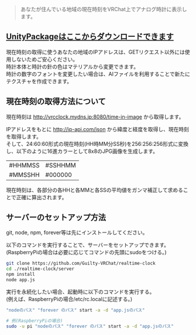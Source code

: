 > あなたが住んでいる地域の現在時刻をVRChat上でアナログ時計に表示します。

## [UnityPackageはここからダウンロードできます](https://github.com/Guilty-VRChat/realtime-clock/releases)

現在時刻の取得に使うあなたの地域のIPアドレスは、GETリクエスト以外には使用しないためご安心ください。<br>
時計本体と時計の針の色はマテリアルから変更できます。<br>
時計の数字のフォントを変更したい場合は、AIファイルを利用することで新たにテクスチャを作成できます。<br>

## 現在時刻の取得方法について

現在時刻は http://vrcclock.mydns.jp:8080/time-in-image から取得します。

IPアドレスをもとに http://ip-api.com/json から緯度と経度を取得し、現在時刻を取得します。<br>
そして、24:60:60形式の現在時刻(HH時MM分SS秒)を256:256:256形式に変換し、以下のように16進カラーとして8x8のJPG画像を生成します。

<table>
	<tr><td>#HHMMSS</td><td>#SSHHMM</td></tr>
	<tr><td>#MMSSHH</td><td>#000000</td></tr>
</table>

現在時刻は、各部分の各HHと各MMと各SSの平均値をガンマ補正して求めることで正確に算出されます。

## サーバーのセットアップ方法
git, node, npm, forever等は先にインストールしてください。

以下のコマンドを実行することで、サーバーをセットアップできます。<br>
(RaspberryPiの場合は必要に応じてコマンドの先頭にsudoをつける。)

```sh
git clone https://github.com/Guilty-VRChat/realtime-clock
cd ./realtime-clock/server
npm install
node app.js
```

実行を永続化したい場合、起動時に以下のコマンドを実行する。<br>
(例えば、RaspberryPiの場合/etc/rc.localに記述する。)

```sh
"nodeのパス" "forever のパス" start -a -d "app.jsのパス"

# 例(RaspberryPiの場合)
sudo -u pi "nodeのパス" "forever のパス" start -a -d "app.jsのパス"
```

